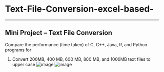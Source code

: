 # Text-File-Conversion-excel-based-
-----------------------------------------------------------------------------------------------------------------------------
Mini Project – Text File Conversion
-----------------------------------------------------------------------------------------------------------------------------
Compare the performance (time taken) of C, C++, Java, R, and Python programs for
1. Convert 200MB, 400 MB, 600 MB, 800 MB, and 1000MB text files to upper case
![image](https://github.com/user-attachments/assets/7c04382a-6783-4096-89fd-06043884a16c)
![image](https://github.com/user-attachments/assets/8bddcaea-cd32-409d-b275-262f335e8ba0)

